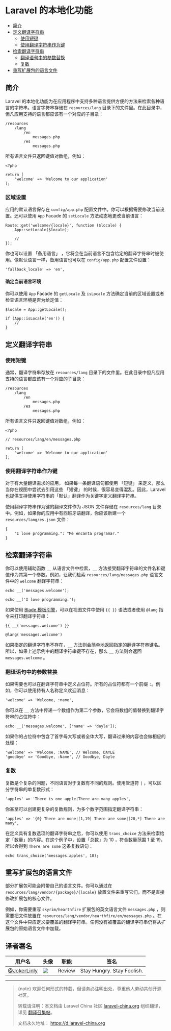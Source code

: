 # Laravel 的本地化功能

- [简介](#introduction)
- [定义翻译字符串](#defining-translation-strings)
    - [使用短键](#using-short-keys)
    - [使用翻译字符串作为键](#using-translation-strings-as-keys)
- [检索翻译字符串](#retrieving-translation-strings)
    - [翻译语句中的参数替换](#replacing-parameters-in-translation-strings)
    - [复数](#pluralization)
- [重写扩展包的语言文件](#overriding-package-language-files)


## 简介

Laravel 的本地化功能为在应用程序中支持多种语言提供方便的方法来检索各种语言的字符串。语言字符串存储在 `resources/lang` 目录下的文件里。在此目录中，但凡应用支持的语言都应该有一个对应的子目录：

    /resources
        /lang
            /en
                messages.php
            /es
                messages.php

所有语言文件只返回键值对数组，例如：

    <?php

    return [
        'welcome' => 'Welcome to our application'
    ];

### 区域设置

应用的默认语言保存在 `config/app.php` 配置文件中。你可以根据需要修改当前设置。还可以使用 `App` Facade 的 `setLocale` 方法动态地更改当前语言：

    Route::get('welcome/{locale}', function ($locale) {
        App::setLocale($locale);

        //
    });

你也可以设置 「备用语言」 ，它将会在当前语言不包含给定的翻译字符串时被使用。像默认语言一样，备用语言也可以在 `config/app.php` 配置文件设置：

    'fallback_locale' => 'en',

#### 确定当前语言环境

你可以使用 `App` Facade 的 `getLocale` 及 `isLocale` 方法确定当前的区域设置或者检查语言环境是否为给定值：

    $locale = App::getLocale();

    if (App::isLocale('en')) {
        //
    }


## 定义翻译字符串


### 使用短键

通常，翻译字符串存放在 `resources/lang` 目录下的文件里。在此目录中但凡应用支持的语言都应该有一个对应的子目录：

    /resources
        /lang
            /en
                messages.php
            /es
                messages.php

所有语言文件只返回键值对数组，例如：

    <?php

    // resources/lang/en/messages.php

    return [
        'welcome' => 'Welcome to our application'
    ];


### 使用翻译字符串作为键

对于有大量翻译需求的应用， 如果每一条翻译语句都使用 「短键」 来定义，那么当你在视图中尝试去引用这些 「短键」 的时候，很容易变得混乱。因此，Laravel 也提供支持使用字符串的「默认」翻译作为关键字定义翻译字符串。

使用翻译字符串作为键的翻译文件作为 JSON 文件存储在 `resources/lang` 目录中。例如，如果你的应用中有西班牙语翻译，你应该新建一个 `resources/lang/es.json` 文件：

    {
        "I love programming.": "Me encanta programar."
    }


## 检索翻译字符串

你可以使用辅助函数 `__` 从语言文件中检索，`__` 方法接受翻译字符串的文件名和键值作为其第一个参数。例如，让我们检索 `resources/lang/messages.php` 语言文件中的 `welcome` 翻译字符串：

    echo __('messages.welcome');

    echo __('I love programming.');

如果使用 [Blade 模板引擎](/docs/{{version}}/blade)，可以在视图文件中使用 `{{ }}` 语法或者使用 `@lang` 指令来打印翻译字符串：

    {{ __('messages.welcome') }}

    @lang('messages.welcome')

如果指定的翻译字符串不存在，`__` 方法则会简单地返回指定的翻译字符串键名。所以，如果上述示例中的翻译字符串键不存在，那么 `__` 方法则会返回 `messages.welcome` 。


### 翻译语句中的参数替换

如果需要也可以在翻译字符串中定义占位符。所有的占位符都有一个前缀 `:`。例如，你可以使用持有人名称定义欢迎消息：

    'welcome' => 'Welcome, :name',

你可以在 `__` 方法中传递一个数组作为第二个参数，它会将数组的值替换到翻译字符串的占位符中：

    echo __('messages.welcome', ['name' => 'dayle']);

如果你的占位符中包含了首字母大写或者全体大写，翻译过来的内容也会做相应的处理：

    'welcome' => 'Welcome, :NAME', // Welcome, DAYLE
    'goodbye' => 'Goodbye, :Name', // Goodbye, Dayle



### 复数

复数是个复杂的问题，不同语言对于复数有不同的规则。使用管道符 `|` ，可以区分字符串的单复数形式：

    'apples' => 'There is one apple|There are many apples',

你甚至可以创建更复杂的复数规则，为多个数字范围指定翻译字符串：

    'apples' => '{0} There are none|[1,19] There are some|[20,*] There are many',

在定义具有复数选项的翻译字符串之后，你可以使用 `trans_choice` 方法来检索给定「数量」的内容。在这个例子中，设置「总数」为 10 ，符合数量范围 1 至 19，所以会得到 `There are some` 这条复数语句：

    echo trans_choice('messages.apples', 10);


## 重写扩展包的语言文件

部分扩展包可能会附带自己的语言文件。你可以通过在 `resources/lang/vendor/{package}/{locale}` 放置文件来重写它们，而不是直接修改扩展包的核心文件。

例如，你需要重写 `skyrim/hearthfire` 扩展包的英文语言文件 `messages.php` ，则需要把文件放置在 `resources/lang/vendor/hearthfire/en/messages.php` 。在这个文件中只应定义要覆盖的翻译字符串。任何没有被覆盖的翻译字符串仍将从扩展包的原始语言文件中加载。

## 译者署名

| 用户名 | 头像 | 职能 | 签名 |
|---|---|---|---|
| [@JokerLinly](https://laravel-china.org/users/5350)  | <img class="avatar-66 rm-style" src="https://dn-phphub.qbox.me/uploads/avatars/5350_1481857380.jpg" />  | Review | Stay Hungry. Stay Foolish. |

---

> {note} 欢迎任何形式的转载，但请务必注明出处，尊重他人劳动共创开源社区。
>
> 转载请注明：本文档由 Laravel China 社区 [laravel-china.org](https://laravel-china.org) 组织翻译，详见 [翻译召集帖](https://laravel-china.org/topics/5756/laravel-55-document-translation-call-come-and-join-the-translation)。
>
> 文档永久地址： https://d.laravel-china.org
